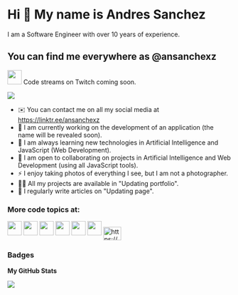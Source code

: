 
Hi 👋 My name is Andres Sanchez
===============================

I am a Software Engineer with over 10 years of experience.

You can find me everywhere as @ansanchexz
-----------------

<a href="https://www.twitch.tv/ansanchexz" target="_blank" rel="noreferrer"><img src="https://raw.githubusercontent.com/danielcranney/readme-generator/main/public/icons/socials/twitch.svg" width="32" height="32" /></a> 
Code streams on Twitch coming soon.

<a href="https://www.twitch.tv/ansanchexz" target="_blank" rel="noreferrer"><img
src="https://img.shields.io/twitch/status/ansanchexz?logo=twitchsx&style=for-the-badge&color=0891b2&labelColor=1c1917&label=TWITCH+STATUS" /></a>

* ✉️ You can contact me on all my social media at https://linktr.ee/ansanchexz
* 🚀 I am currently working on the development of an application (the name will be revealed soon).
* 🧠 I am always learning new technologies in Artificial Intelligence and JavaScript (Web Development).
* 🤝 I am open to collaborating on projects in Artificial Intelligence and Web Development (using all JavaScript tools).
* ⚡ I enjoy taking photos of everything I see, but I am not a photographer.
* 👨‍💻 All my projects are available in "Updating portfolio".
* 📝 I regularly write articles on "Updating page".

### More code topics at:

<p align="left"> <a href="https://www.github.com/ansanchexz" target="_blank" rel="noreferrer"><img src="https://raw.githubusercontent.com/danielcranney/readme-generator/main/public/icons/socials/github.svg" width="32" height="32" /></a> <a href="http://www.instagram.com/ansanchexz" target="_blank" rel="noreferrer"><img src="https://raw.githubusercontent.com/danielcranney/readme-generator/main/public/icons/socials/instagram.svg" width="32" height="32" /></a> <a href="https://www.linkedin.com/in/ansanchexz" target="_blank" rel="noreferrer"><img src="https://raw.githubusercontent.com/danielcranney/readme-generator/main/public/icons/socials/linkedin.svg" width="32" height="32" /></a> <a href="https://www.stackoverflow.com/users/ansanchexz" target="_blank" rel="noreferrer"><img src="https://raw.githubusercontent.com/danielcranney/readme-generator/main/public/icons/socials/stackoverflow.svg" width="32" height="32" /></a> <a href="https://www.twitter.com/ansanchexz" target="_blank" rel="noreferrer"><img src="https://raw.githubusercontent.com/danielcranney/readme-generator/main/public/icons/socials/twitter.svg" width="32" height="32" /></a> <a href="https://www.youtube.com/@ansanchexz" target="_blank" rel="noreferrer"><img src="https://raw.githubusercontent.com/danielcranney/readme-generator/main/public/icons/socials/youtube.svg" width="32" height="32" /></a> 
<a href="https://discord.gg/xdP96d5BeU" target="_blank"><img align="center" src="https://raw.githubusercontent.com/rahuldkjain/github-profile-readme-generator/master/src/images/icons/Social/discord.svg" alt="https://discord.gg/fSW3QjqmWt" height="30" width="40" /></a>
</p>

### Badges

<b>My GitHub Stats</b>

<a href="http://www.github.com/ansanchexz"><img src="https://github-readme-streak-stats.herokuapp.com/?user=ansanchexz&stroke=ffffff&background=1c1917&ring=0891b2&fire=0891b2&currStreakNum=ffffff&currStreakLabel=0891b2&sideNums=ffffff&sideLabels=ffffff&dates=ffffff&hide_border=true" /></a>

